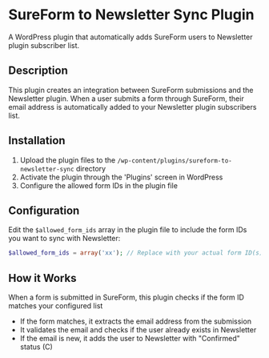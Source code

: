 # SureForm to Newsletter Sync Plugin

A WordPress plugin that automatically adds SureForm users to Newsletter plugin subscriber list.

## Description

This plugin creates an integration between SureForm submissions and the Newsletter plugin. When a user submits a form through SureForm, their email address is automatically added to your Newsletter plugin subscribers list.

## Installation

1. Upload the plugin files to the `/wp-content/plugins/sureform-to-newsletter-sync` directory
2. Activate the plugin through the 'Plugins' screen in WordPress
3. Configure the allowed form IDs in the plugin file

## Configuration

Edit the `$allowed_form_ids` array in the plugin file to include the form IDs you want to sync with Newsletter:

```php
$allowed_form_ids = array('xx'); // Replace with your actual form ID(s)
```

## How it Works
When a form is submitted in SureForm, this plugin checks if the form ID matches your configured list
- If the form matches, it extracts the email address from the submission
- It validates the email and checks if the user already exists in Newsletter
- If the email is new, it adds the user to Newsletter with "Confirmed" status (C)
